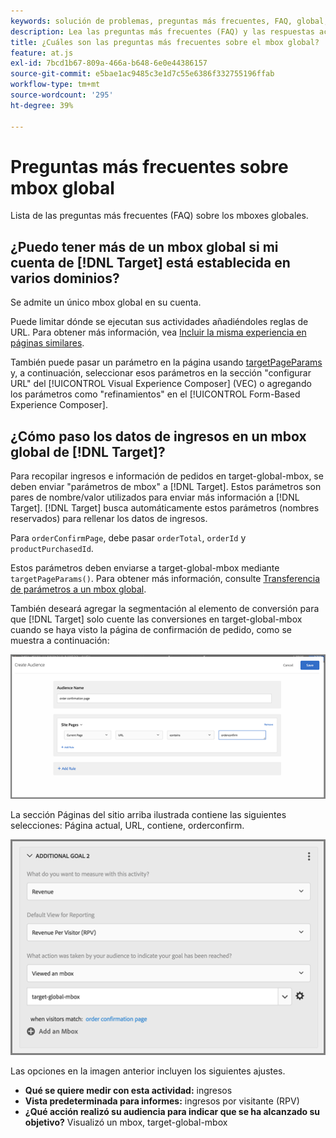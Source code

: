 ```yaml
---
keywords: solución de problemas, preguntas más frecuentes, FAQ, global, mbox global
description: Lea las preguntas más frecuentes (FAQ) y las respuestas acerca del Adobe de  [!DNL Target] mboxes globales.
title: ¿Cuáles son las preguntas más frecuentes sobre el mbox global?
feature: at.js
exl-id: 7bcd1b67-809a-466a-b648-6e0e44386157
source-git-commit: e5bae1ac9485c3e1d7c55e6386f332755196ffab
workflow-type: tm+mt
source-wordcount: '295'
ht-degree: 39%

---
```


# Preguntas más frecuentes sobre mbox global

Lista de las preguntas más frecuentes (FAQ) sobre los mboxes globales.

## ¿Puedo tener más de un mbox global si mi cuenta de [!DNL Target] está establecida en varios dominios?

Se admite un único mbox global en su cuenta.

Puede limitar dónde se ejecutan sus actividades añadiéndoles reglas de URL. Para obtener más información, vea [Incluir la misma experiencia en páginas similares](https://experienceleague.adobe.com/docs/target/using/experiences/vec/temtest.html).

También puede pasar un parámetro en la página usando [targetPageParams](/help/dev/implement/client-side/atjs/atjs-functions/targetpageparams.md) y, a continuación, seleccionar esos parámetros en la sección &quot;configurar URL&quot; del [!UICONTROL Visual Experience Composer] (VEC) o agregando los parámetros como &quot;refinamientos&quot; en el [!UICONTROL Form-Based Experience Composer].

## ¿Cómo paso los datos de ingresos en un mbox global de [!DNL Target]?

Para recopilar ingresos e información de pedidos en target-global-mbox, se deben enviar &quot;parámetros de mbox&quot; a [!DNL Target]. Estos parámetros son pares de nombre/valor utilizados para enviar más información a [!DNL Target]. [!DNL Target] busca automáticamente estos parámetros (nombres reservados) para rellenar los datos de ingresos.

Para `orderConfirmPage`, debe pasar `orderTotal`, `orderId` y `productPurchasedId`.

Estos parámetros deben enviarse a target-global-mbox mediante `targetPageParams()`. Para obtener más información, consulte [Transferencia de parámetros a un mbox global](/help/dev/implement/client-side/atjs/global-mbox/pass-parameters-to-global-mbox.md).

También deseará agregar la segmentación al elemento de conversión para que [!DNL Target] solo cuente las conversiones en target-global-mbox cuando se haya visto la página de confirmación de pedido, como se muestra a continuación:

![imagen alt](assets/revenue1.png)

La sección Páginas del sitio arriba ilustrada contiene las siguientes selecciones: Página actual, URL, contiene, orderconfirm.

![imagen alt](assets/revenue2.png)

Las opciones en la imagen anterior incluyen los siguientes ajustes.

* **Qué se quiere medir con esta actividad:** ingresos
* **Vista predeterminada para informes:** ingresos por visitante (RPV)
* **¿Qué acción realizó su audiencia para indicar que se ha alcanzado su objetivo?** Visualizó un mbox, target-global-mbox
